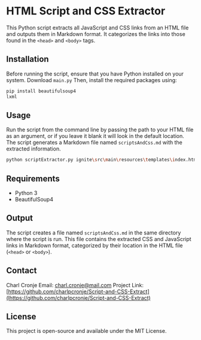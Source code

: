 
# HTML Script and CSS Extractor

This Python script extracts all JavaScript and CSS links from an HTML file and outputs them in Markdown format. It categorizes the links into those found in the `<head>` and `<body>` tags.

## Installation

Before running the script, ensure that you have Python installed on your system. Download `main.py`
Then, install the required packages using: 

```bash
pip install beautifulsoup4
lxml
```

## Usage

Run the script from the command line by passing the path to your HTML file as an argument, or if you leave it blank it will look in the default location. The script generates a Markdown file named `scriptsAndCss.md` with the extracted information.

```bash
python scriptExtractor.py ignite\src\main\resources\templates\index.html
```

## Requirements

- Python 3
- BeautifulSoup4

## Output

The script creates a file named `scriptsAndCss.md` in the same directory where the script is run. This file contains the extracted CSS and JavaScript links in Markdown format, categorized by their location in the HTML file (`<head>` or `<body>`).

## Contact
Charl Cronje
Email: charl.cronje@mail.com
Project Link: [https://github.com/charlpcronje/Script-and-CSS-Extract](lhttps://github.com/charlpcronje/Script-and-CSS-Extract)


## License
This project is open-source and available under the MIT License.
